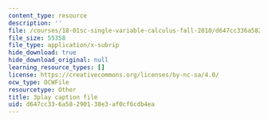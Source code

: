 ```yaml
---
content_type: resource
description: ''
file: /courses/18-01sc-single-variable-calculus-fall-2010/d647cc336a58290138e3af0cf6cdb4ea_7K1sB05pE0A.srt
file_size: 55358
file_type: application/x-subrip
hide_download: true
hide_download_original: null
learning_resource_types: []
license: https://creativecommons.org/licenses/by-nc-sa/4.0/
ocw_type: OCWFile
resourcetype: Other
title: 3play caption file
uid: d647cc33-6a58-2901-38e3-af0cf6cdb4ea
---
```

